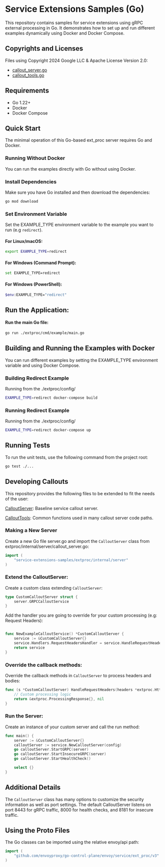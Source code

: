 # Service Extensions Samples (Go)

This repository contains samples for service extensions using gRPC external processing in Go. It demonstrates how to set up and run different examples dynamically using Docker and Docker Compose.

## Copyrights and Licenses

Files using Copyright 2024 Google LLC & Apache License Version 2.0:
* [callout_server.go](./extproc/internal/server/callout_server.go)
* [callout_tools.go](./extproc/pkg/utils/callout_tools.go)

## Requirements

* Go 1.22+
* Docker
* Docker Compose

## Quick Start

The minimal operation of this Go-based ext_proc server requires Go and Docker.

### Running Without Docker

You can run the examples directly with Go without using Docker.

### Install Dependencies

Make sure you have Go installed and then download the dependencies:

```sh
go mod download
```
### Set Environment Variable

Set the EXAMPLE_TYPE environment variable to the example you want to run (e.g ``redirect``).

#### For Linux/macOS:

```sh
export EXAMPLE_TYPE=redirect
```
#### For Windows (Command Prompt):

```sh
set EXAMPLE_TYPE=redirect
```

#### For Windows (PowerShell):

```sh
$env:EXAMPLE_TYPE="redirect"
```

## Run the Application:

#### Run the main Go file:

```sh
go run ./extproc/cmd/example/main.go
```

## Building and Running the Examples with Docker
You can run different examples by setting the EXAMPLE_TYPE environment variable and using Docker Compose.

### Building Redirect Example
Running from the ./extproc/config/
```sh
EXAMPLE_TYPE=redirect docker-compose build
```

### Running Redirect Example
Running from the ./extproc/config/
```sh
EXAMPLE_TYPE=redirect docker-compose up
```

## Running Tests
To run the unit tests, use the following command from the project root:

```sh
go test ./...
```

## Developing Callouts
This repository provides the following files to be extended to fit the needs of the user:

[CalloutServer](extproc/internal/server/callout_server.go): Baseline service callout server.

[CalloutTools](extproc/pkg/utils/callout_tools.go): Common functions used in many callout server code paths.

### Making a New Server

Create a new Go file server.go and import the ``CalloutServer`` class from extproc/internal/server/callout_server.go:

```go
import (
    "service-extensions-samples/extproc/internal/server"
)
```
### Extend the CalloutServer:

Create a custom class extending ``CalloutServer``:

```go
type CustomCalloutServer struct {
    server.GRPCCalloutService
}
```

Add the handler you are going to override for your custom processing  (e.g: Request Headers):
```go

func NewExampleCalloutService() *CustomCalloutServer {
    service := &CustomCalloutServer{}
    service.Handlers.RequestHeadersHandler = service.HandleRequestHeaders
    return service
}
```
### Override the callback methods:

Override the callback methods in ``CalloutServer`` to process headers and bodies:

```go
func (s *CustomCalloutServer) HandleRequestHeaders(headers *extproc.HttpHeaders) (*extproc.ProcessingResponse, error) {
    // Custom processing logic
    return &extproc.ProcessingResponse{}, nil
}
```

### Run the Server:

Create an instance of your custom server and call the run method:

```go
func main() {
    server := &CustomCalloutServer{}
    calloutServer := service.NewCalloutServer(config)
    go calloutServer.StartGRPC(server)
    go calloutServer.StartInsecureGRPC(server)
    go calloutServer.StartHealthCheck()

    select {}
}
```
## Additional Details
The ``CalloutServer`` class has many options to customize the security information as well as port settings. The default CalloutServer listens on port 8443 for gRPC traffic, 8000 for health checks, and 8181 for insecure traffic.

## Using the Proto Files
The Go classes can be imported using the relative envoy/api path:

```go
import (
    "github.com/envoyproxy/go-control-plane/envoy/service/ext_proc/v3"
)
```
